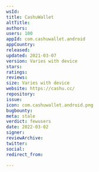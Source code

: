 ```yaml
---
wsId: 
title: CashuWallet
altTitle: 
authors: 
users: 100
appId: com.cashuwallet.android
appCountry: 
released: 
updated: 2021-03-07
version: Varies with device
stars: 
ratings: 
reviews: 
size: Varies with device
website: https://cashu.cc/
repository: 
issue: 
icon: com.cashuwallet.android.png
bugbounty: 
meta: stale
verdict: fewusers
date: 2022-03-02
signer: 
reviewArchive: 
twitter: 
social: 
redirect_from: 

---
```


